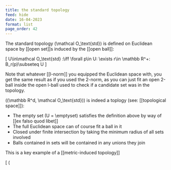 ```yaml
---
title: the standard topology
feed: hide
date: 16-04-2023
format: list
page_order: 42
---
```



The standard topology  \(\mathcal O_\text{std}\)  is defined on Euclidean space by [[open set]]s induced by the [[open ball]]:

\[
U\in\mathcal O_\text{std} :\iff \forall p\in U: \exists r\in \mathbb R^+: B_r(p)\subseteq U
\]


Note that whatever [[l-norm]] you equipped the Euclidean space with, you get the same result as if you used the 2-norm, as you can just fit an open 2-ball inside the open l-ball used to check if a candidate set was in the topology.

 \((\mathbb R^d, \mathcal O_\text{std})\)  is indeed a toplogy (see: [[topological space]]):
- The empty set  \(U = \emptyset\)  satisfies the definition above by way of [[ex falso quod libet]]
- The full Euclidean space can of course fit a ball in it
- Closed under finite intersection by taking the minimum radius of all sets involved
- Balls contained in sets will be contained in any unions they join

This is a key example of a [[metric-induced topology]]

\[ \(